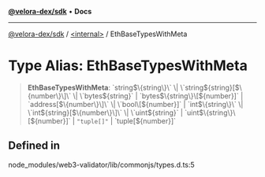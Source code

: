 [**@velora-dex/sdk**](../../README.md) • **Docs**

***

[@velora-dex/sdk](../../globals.md) / [\<internal\>](../README.md) / EthBaseTypesWithMeta

# Type Alias: EthBaseTypesWithMeta

> **EthBaseTypesWithMeta**: \`string$\{string\}\` \| \`string$\{string\}\[$\{number\}\]\` \| \`bytes$\{string\}\` \| \`bytes$\{string\}\[$\{number\}\]\` \| \`address\[$\{number\}\]\` \| \`bool\[$\{number\}\]\` \| \`int$\{string\}\` \| \`int$\{string\}\[$\{number\}\]\` \| \`uint$\{string\}\` \| \`uint$\{string\}\[$\{number\}\]\` \| `"tuple[]"` \| \`tuple\[$\{number\}\]\`

## Defined in

node\_modules/web3-validator/lib/commonjs/types.d.ts:5
